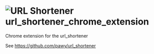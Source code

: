 ![URL Shortener](https://raw.github.com/pawy/icons/master/sUrl_icons/1_Desktop_Icons/icon_048.png "URL Shortener") url_shortener_chrome_extension
==============================

Chrome extension for the url_shortener

See https://github.com/pawy/url_shortener
